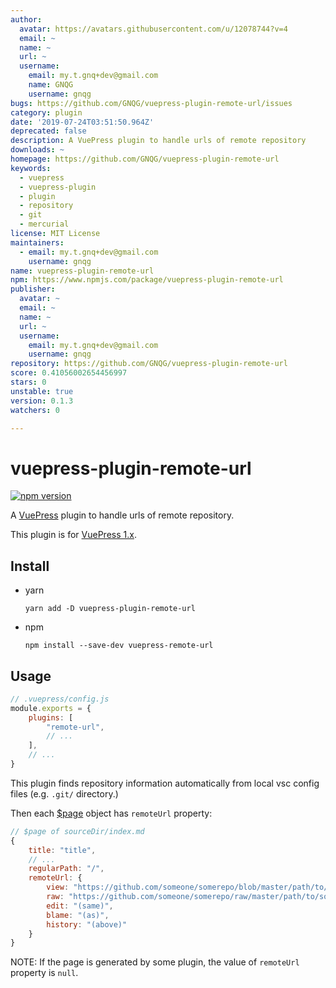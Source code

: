 ```yaml
---
author:
  avatar: https://avatars.githubusercontent.com/u/12078744?v=4
  email: ~
  name: ~
  url: ~
  username:
    email: my.t.gnq+dev@gmail.com
    name: GNQG
    username: gnqg
bugs: https://github.com/GNQG/vuepress-plugin-remote-url/issues
category: plugin
date: '2019-07-24T03:51:50.964Z'
deprecated: false
description: A VuePress plugin to handle urls of remote repository
downloads: ~
homepage: https://github.com/GNQG/vuepress-plugin-remote-url
keywords:
  - vuepress
  - vuepress-plugin
  - plugin
  - repository
  - git
  - mercurial
license: MIT License
maintainers:
  - email: my.t.gnq+dev@gmail.com
    username: gnqg
name: vuepress-plugin-remote-url
npm: https://www.npmjs.com/package/vuepress-plugin-remote-url
publisher:
  avatar: ~
  email: ~
  name: ~
  url: ~
  username:
    email: my.t.gnq+dev@gmail.com
    username: gnqg
repository: https://github.com/GNQG/vuepress-plugin-remote-url
score: 0.41056002654456997
stars: 0
unstable: true
version: 0.1.3
watchers: 0

---
```


# vuepress-plugin-remote-url

[![npm version](https://badge.fury.io/js/vuepress-plugin-remote-url.svg)](https://badge.fury.io/js/vuepress-plugin-remote-url)

A [VuePress](https://github.com/vuejs/vuepress) plugin to handle urls of remote repository.

This plugin is for [VuePress 1.x](https://v1.vuepress.vuejs.org/).

## Install

* yarn

    `yarn add -D vuepress-plugin-remote-url`

* npm

    `npm install --save-dev vuepress-remote-url`

## Usage

```javascript
// .vuepress/config.js
module.exports = {
    plugins: [
        "remote-url",
        // ...
    ],
    // ...
}
```

This plugin finds repository information automatically from local vsc config files (e.g. `.git/` directory.)

Then each [$page](https://v1.vuepress.vuejs.org/guide/global-computed.html#page) object has `remoteUrl` property:

```javascript
// $page of sourceDir/index.md
{
    title: "title",
    // ...
    regularPath: "/",
    remoteUrl: {
        view: "https://github.com/someone/somerepo/blob/master/path/to/sourceDir/index.md",
        raw: "https://github.com/someone/somerepo/raw/master/path/to/sourceDir/index.md",
        edit: "(same)",
        blame: "(as)",
        history: "(above)"
    }
}
```

NOTE: If the page is generated by some plugin, the value of `remoteUrl` property is `null`.

